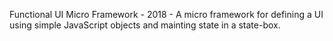 Functional UI Micro Framework - 2018 - A micro framework for defining a UI using simple JavaScript objects and mainting state in a state-box.
